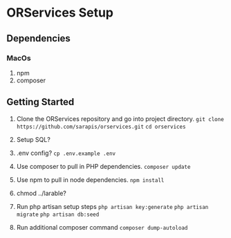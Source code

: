 # ORServices Setup
## Dependencies

### MacOs
1. npm
2. composer

## Getting Started 

1. Clone the ORServices repository and go into project directory. 
`git clone https://github.com/sarapis/orservices.git`
`cd orservices`

2. Setup SQL? 

3. .env config? 
`cp .env.example .env`

4. Use composer to pull in PHP dependencies. 
`composer update`

5. Use npm to pull in node dependencies. 
`npm install`

6. chmod ../larable? 

7. Run php artisan setup steps
`php artisan key:generate`
`php artisan migrate`
`php artisan db:seed`

8. Run additional composer command
`composer dump-autoload`
